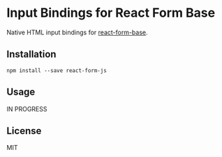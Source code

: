 Input Bindings for React Form Base
==================================

Native HTML input bindings for [react-form-base](https://github.com/akuzko/react-form-base).

## Installation

```
npm install --save react-form-js
```

## Usage

IN PROGRESS

## License

MIT
